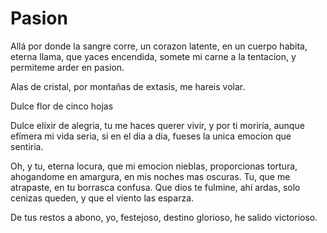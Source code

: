 # Pasion
Allá por donde la sangre corre,
un corazon latente,
en un cuerpo habita,
eterna llama,
que yaces encendida,
somete mi carne a la tentacion,
y permiteme arder en pasion.

Alas de cristal,
por montañas de extasis,
me hareis volar.

Dulce flor de cinco hojas

Dulce elíxir de alegria,
tu me haces querer vivir,
y por ti moriría,
aunque efímera mi vida seria,
si en el dia a dia,
fueses la unica emocion que sentiria.

Oh, y tu, eterna locura,
que mi emocion nieblas,
proporcionas tortura,
ahogandome en amargura,
en mis noches mas oscuras.
Tu, que me atrapaste,
en tu borrasca confusa.
Que dios te fulmine,
ahí ardas,
solo cenizas queden,
y que el viento las esparza.

De tus restos a abono,
yo, festejoso,
destino glorioso,
he salido victorioso.

